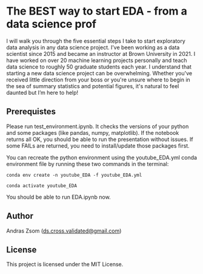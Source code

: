 # The BEST way to start EDA - from a data science prof

I will walk you through the five essential steps I take to start exploratory data analysis in any data science project. I’ve been working as a data scientist since 2015 and became an instructor at Brown University in 2021. I have worked on over 20 machine learning projects personally and teach data science to roughly 50 graduate students each year. I understand that starting a new data science project can be overwhelming. Whether you've received little direction from your boss or you're unsure where to begin in the sea of summary statistics and potential figures, it's natural to feel daunted but I’m here to help!

## Prerequistes

Please run test_environment.ipynb. It checks the versions of your python and some packages (like pandas, numpy, matplotlib). If the notebook returns all OK, you should be able to run the presentation without issues. If some FAILs are returned, you need to install/update those packages first.

You can recreate the python environment using the youtube_EDA.yml conda environment file by running these two commands in the terminal:

`conda env create -n youtube_EDA -f youtube_EDA.yml`

`conda activate youtube_EDA`

You should be able to run EDA.ipynb now.

## Author

Andras Zsom (ds.cross.validated@gmail.com)

## License

This project is licensed under the MIT License.
